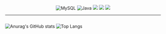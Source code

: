 <div align="center">

![MySQL](https://img.shields.io/badge/MySQL-4479A1.svg?&style=for-the-badge&logo=MySQL&logoColor=white)
![Java](https://img.shields.io/badge/Java-007996.svg?&style=for-the-badge&logo=Java&logoColor=white)
<img src="https://img.shields.io/badge/html-E34F26?style=for-the-badge&logo=html5&logoColor=white">
<img src="https://img.shields.io/badge/css-1572B6?style=for-the-badge&logo=css3&logoColor=white">
<img src="https://img.shields.io/badge/javascript-F7DF1E?style=for-the-badge&logo=javascript&logoColor=black">

---

<div style= "display: flex">

![Anurag's GitHub stats](https://github-readme-stats.vercel.app/api?username=LeeSuengSub&show_icons=true&theme=tokyonight)
![Top Langs](https://github-readme-stats.vercel.app/api/top-langs/?username=LeeSuengSub&theme=dark)

</div>
</div>
  
<!--
**LeeSuengSub/LeeSuengSub** is a ✨ _special_ ✨ repository because its `README.md` (this file) appears on your GitHub profile.

Here are some ideas to get you started:

- 🔭 I’m currently working on ...
- 🌱 I’m currently learning ...
- 👯 I’m looking to collaborate on ...
- 🤔 I’m looking for help with ...
- 💬 Ask me about ...
- 📫 How to reach me: ...
- 😄 Pronouns: ...
- ⚡ Fun fact: ...
  -->
